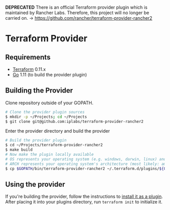**DEPRECATED**
There is an official Terraform provider plugin which is maintained by Rancher Labs. Therefore, this project will no longer be carried on. &rarr;&nbsp;https://github.com/rancher/terraform-provider-rancher2 


# Terraform Provider


## Requirements

- [Terraform](https://www.terraform.io/downloads.html) 0.11.x
- [Go](https://golang.org/doc/install) 1.11 (to build the provider plugin)

## Building the Provider

Clone repository outside of your GOPATH.

```sh
# Clone the provider plugin sources
$ mkdir -p ~/Projects; cd ~/Projects
$ git clone git@github.com:iplabs/terraform-provider-rancher2
```

Enter the provider directory and build the provider

```sh
# Build the provider plugin
$ cd ~/Projects/terraform-provider-rancher2
$ make build
# Now make the plugin locally available
# OS represents your operating system (e.g. windows, darwin, linux) and
# ARCH represents your operating system's architecture (most likely: amd64)
$ cp $GOPATH/bin/terraform-provider-rancher2 ~/.terraform.d/plugins/${OS}_${ARCH}/
```

## Using the provider

If you're building the provider, follow the instructions to [install it as a plugin](https://www.terraform.io/docs/plugins/basics.html#installing-a-plugin).
After placing it into your plugins directory,  run `terraform init` to initialize it.
